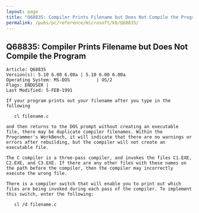 ```yaml
---
layout: page
title: "Q68835: Compiler Prints Filename but Does Not Compile the Program"
permalink: /pubs/pc/reference/microsoft/kb/Q68835/
---
```


## Q68835: Compiler Prints Filename but Does Not Compile the Program

	Article: Q68835
	Version(s): 5.10 6.00 6.00a | 5.10 6.00 6.00a
	Operating System: MS-DOS          | OS/2
	Flags: ENDUSER |
	Last Modified: 5-FEB-1991
	
	If your program prints out your filename after you type in the
	following
	
	   cl filename.c
	
	and then returns to the DOS prompt without creating an executable
	file, there may be duplicate compiler filenames. Within the
	Programmer's WorkBench, it will indicate that there are no warnings or
	errors after rebuilding, but the compiler will not create an
	executable file.
	
	The C compiler is a three-pass compiler, and invokes the files C1.EXE,
	C2.EXE, and C3.EXE. If there are any other files with these names on
	the path before the compiler, then the compiler may incorrectly
	execute the wrong file.
	
	There is a compiler switch that will enable you to print out which
	files are being invoked during each pass of the compiler. To implement
	this switch, enter the following:
	
	   cl /d filename.c
